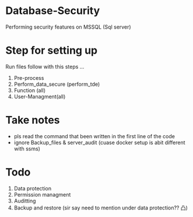 # Database-Security
Performing security features on MSSQL (Sql server)

# Step for setting up
Run files follow with this steps ...
1. Pre-process 
2. Perform_data_secure (perform_tde)
3. Function (all)
4. User-Managment(all)

# Take notes
- pls read the command that been written in the first line of the code
- ignore Backup_files & server_audit (cuase docker setup is abit different with ssms)

# Todo
1. Data protection
2. Permission managment
3. Auditting
4. Backup and restore (sir say need to mention under data protection?? 凸)
